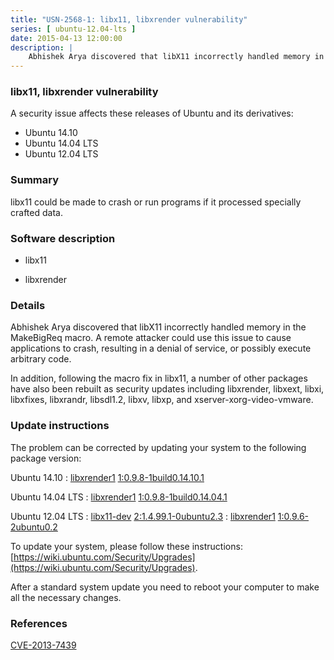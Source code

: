 ```yaml
---
title: "USN-2568-1: libx11, libxrender vulnerability"
series: [ ubuntu-12.04-lts ]
date: 2015-04-13 12:00:00
description: |
    Abhishek Arya discovered that libX11 incorrectly handled memory in the MakeBigReq macro. A remote attacker could use this issue to cause applications to crash, resulting in a denial of service, or possibly execute arbitrary code.
--- 
```

 
### libx11, libxrender vulnerability

A security issue affects these releases of Ubuntu and its derivatives:

* Ubuntu 14.10
* Ubuntu 14.04 LTS
* Ubuntu 12.04 LTS

### Summary

libx11 could be made to crash or run programs if it processed specially crafted data.

### Software description

* libx11 

* libxrender 

### Details

Abhishek Arya discovered that libX11 incorrectly handled memory in the MakeBigReq macro. A remote attacker could use this issue to cause applications to crash, resulting in a denial of service, or possibly execute arbitrary code.

In addition, following the macro fix in libx11, a number of other packages have also been rebuilt as security updates including libxrender, libxext, libxi, libxfixes, libxrandr, libsdl1.2, libxv, libxp, and xserver-xorg-video-vmware. 

### Update instructions

The problem can be corrected by updating your system to the following package version:

Ubuntu 14.10
 : [libxrender1](https://launchpad.net/ubuntu/+source/libxrender) <span> [1:0.9.8-1build0.14.10.1](https://launchpad.net/ubuntu/+source/libxrender/1:0.9.8-1build0.14.10.1) </span> 

Ubuntu 14.04 LTS
 : [libxrender1](https://launchpad.net/ubuntu/+source/libxrender) <span> [1:0.9.8-1build0.14.04.1](https://launchpad.net/ubuntu/+source/libxrender/1:0.9.8-1build0.14.04.1) </span> 

Ubuntu 12.04 LTS
 : [libx11-dev](https://launchpad.net/ubuntu/+source/libx11) <span> [2:1.4.99.1-0ubuntu2.3](https://launchpad.net/ubuntu/+source/libx11/2:1.4.99.1-0ubuntu2.3) </span> 
 : [libxrender1](https://launchpad.net/ubuntu/+source/libxrender) <span> [1:0.9.6-2ubuntu0.2](https://launchpad.net/ubuntu/+source/libxrender/1:0.9.6-2ubuntu0.2) </span> 

To update your system, please follow these instructions: [https://wiki.ubuntu.com/Security/Upgrades](https://wiki.ubuntu.com/Security/Upgrades).

After a standard system update you need to reboot your computer to make all the necessary changes. 

### References

 [CVE-2013-7439](http://people.ubuntu.com/~ubuntu-security/cve/CVE-2013-7439)
 
